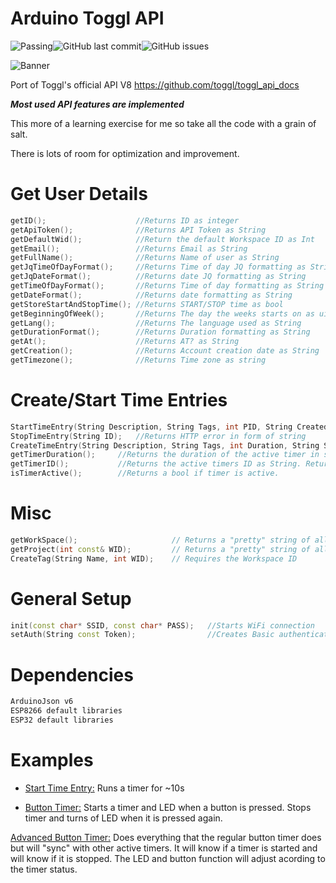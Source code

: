 # Arduino Toggl API

![Passing](https://img.shields.io/badge/build-passing-brightgreen)![GitHub last commit](https://img.shields.io/github/last-commit/JoeyStrandnes/Arduino-Toggl-API)![GitHub issues](https://img.shields.io/github/issues/JoeyStrandnes/Arduino-Toggl-API)

![Banner](https://i.imgur.com/Mr9Amfs.png)



Port of Toggl's official API V8 https://github.com/toggl/toggl_api_docs

***Most used API features are implemented***

This more of a learning exercise for me so take all the code with a grain of salt.

There is lots of room for optimization and improvement.



# Get User Details
```c++
getID();                    //Returns ID as integer
getApiToken();              //Returns API Token as String
getDefaultWid();            //Return the default Workspace ID as Int
getEmail();                 //Returns Email as String   
getFullName();              //Returns Name of user as String
getJqTimeOfDayFormat();     //Returns Time of day JQ formatting as String
getJqDateFormat();          //Returns date JQ formatting as String
getTimeOfDayFormat();       //Returns Time of day formatting as String
getDateFormat();            //Returns date formatting as String
getStoreStartAndStopTime(); //Returns START/STOP time as bool
getBeginningOfWeek();       //Returns The day the weeks starts on as uint
getLang();                  //Returns The language used as String
getDurationFormat();        //Returns Duration formatting as String
getAt();                    //Returns AT? as String
getCreation();              //Returns Account creation date as String
getTimezone();              //Returns Time zone as string
```
# Create/Start Time Entries

```c++
StartTimeEntry(String Description, String Tags, int PID, String CreatedWith); 	// Returns the timer ID as a String
StopTimeEntry(String ID);	//Returns HTTP error in form of string
CreateTimeEntry(String Description, String Tags, int Duration, String Start, int PID, String CreatedWith); // Returns the timer ID as a String
getTimerDuration();		//Returns the duration of the active timer in secconds. Returns 0 if no timer is active.
getTimerID();			//Returns the active timers ID as String. Returns "null" if no timer is active.
isTimerActive();		//Returns a bool if timer is active.

```

# Misc

```c++
getWorkSpace(); 					// Returns a "pretty" string of all workspaces and ID's
getProject(int const& WID); 		// Returns a "pretty" string of all project is specific workplace
CreateTag(String Name, int WID); 	// Requires the Workspace ID
```



# General Setup

```c++
init(const char* SSID, const char* PASS); 	//Starts WiFi connection
setAuth(String const Token);                //Creates Basic authentication key
```

# Dependencies
```markdown
ArduinoJson v6
ESP8266 default libraries
ESP32 default libraries
```
# Examples

- [Start Time Entry:](https://github.com/JoeyStrandnes/Arduino-Toggl-API/tree/master/examples/Start_Time_Entry) Runs a timer for ~10s

- [Button Timer:](https://github.com/JoeyStrandnes/Arduino-Toggl-API/tree/master/examples/Button_Timer) Starts a timer and LED when a button is pressed. Stops timer and turns of LED when it is pressed again.



[Advanced Button Timer:](https://github.com/JoeyStrandnes/Arduino-Toggl-API/tree/master/examples/Advanced_Button_Timer) Does everything that the regular button timer does but will "sync" with other active timers. It will know if a timer is started and will know if it is stopped. The LED and button function will adjust acording to the timer status.

